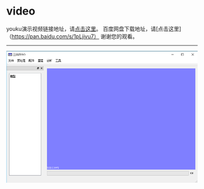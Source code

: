 # video
youku演示视频链接地址，请[点击这里](http://v.youku.com/v_show/id_XMTg3NjQxNjk1Mg==.html
)。
百度网盘下载地址，请[点击这里]（https://pan.baidu.com/s/1pLjivu7）
谢谢您的观看。
*******
![](https://github.com/bozhicheng91/pictures/blob/master/zero/zero-picture.png?raw=true)
